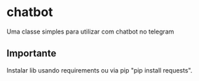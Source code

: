 # chatbot
Uma classe simples para utilizar com chatbot no telegram

## Importante
Instalar lib usando requirements ou via pip "pip install requests".
